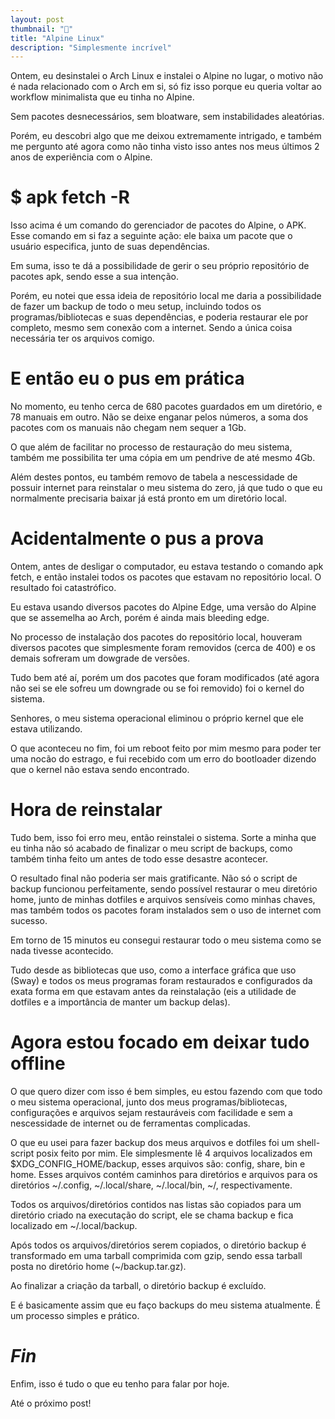```yaml
---
layout: post
thumbnail: "🐧"
title: "Alpine Linux"
description: "Simplesmente incrível"
---
```

<p>Ontem, eu desinstalei o Arch Linux e instalei o Alpine no lugar, o motivo
não é nada relacionado com o Arch em si, só fiz isso porque eu queria voltar ao
workflow minimalista que eu tinha no Alpine.</p>

<p>Sem pacotes desnecessários,
sem bloatware, sem instabilidades aleatórias.</p>

<p>Porém, eu descobri algo
que me deixou extremamente intrigado, e também me pergunto até agora como não
tinha visto isso antes nos meus últimos 2 anos de experiência com o Alpine.</p>

<h1>$ apk fetch -R</h1>

<p>Isso acima é um comando do gerenciador de pacotes do
Alpine, o APK. Esse comando em si faz a seguinte ação: ele baixa um pacote que
o usuário especifica, junto de suas dependências.</p>

<p>Em suma, isso te dá a
possibilidade de gerir o seu próprio repositório de pacotes apk, sendo esse a
sua intenção.</p>

<p>Porém, eu notei que essa ideia de repositório local me
daria a possibilidade de fazer um backup de todo o meu setup, incluindo todos
os programas/bibliotecas e suas dependências, e poderia restaurar ele por
completo, mesmo sem conexão com a internet. Sendo a única coisa necessária ter
os arquivos comigo.</p>

<h1>E então eu o pus em prática</h1>

<p>No momento, eu
tenho cerca de 680 pacotes guardados em um diretório, e 78 manuais em outro.
Não se deixe enganar pelos números, a soma dos pacotes com os manuais não
chegam nem sequer a 1Gb.</p>

<p>O que além de facilitar no processo de
restauração do meu sistema, também me possibilita ter uma cópia em um pendrive
de até mesmo 4Gb.</p>

<p>Além destes pontos, eu também removo de tabela a
nescessidade de possuir internet para reinstalar o meu sistema do zero, já que
tudo o que eu normalmente precisaria baixar já está pronto em um diretório
local.</p>

<h1>Acidentalmente o pus a prova</h1>

<p>Ontem, antes de desligar o
computador, eu estava testando o comando apk fetch, e então instalei todos os
pacotes que estavam no repositório local. O resultado foi catastrófico.</p>

<p>Eu estava usando diversos pacotes do Alpine Edge, uma versão do Alpine que
se assemelha ao Arch, porém é ainda mais bleeding edge.</p>

<p>No processo de
instalação dos pacotes do repositório local, houveram diversos pacotes que
simplesmente foram removidos (cerca de 400) e os demais sofreram um dowgrade de
versões.</p>

<p>Tudo bem até aí, porém um dos pacotes que foram modificados
(até agora não sei se ele sofreu um downgrade ou se foi removido) foi o kernel
do sistema.</p>

<p>Senhores, o meu sistema operacional eliminou o próprio
kernel que ele estava utilizando.</p>

<p>O que aconteceu no fim, foi um reboot
feito por mim mesmo para poder ter uma nocão do estrago, e fui recebido com um
erro do bootloader dizendo que o kernel não estava sendo encontrado.</p>

<h1>Hora de reinstalar</h1>

<p>Tudo bem, isso foi erro meu, então reinstalei o
sistema. Sorte a minha que eu tinha não só acabado de finalizar o meu script de
backups, como também tinha feito um antes de todo esse desastre acontecer.</p>

<p>O resultado final não poderia ser mais gratificante. Não só o script de
backup funcionou perfeitamente, sendo possível restaurar o meu diretório home,
junto de minhas dotfiles e arquivos sensíveis como minhas chaves, mas também
todos os pacotes foram instalados sem o uso de internet com sucesso.</p>

<p>Em
torno de 15 minutos eu consegui restaurar todo o meu sistema como se nada
tivesse acontecido.</p>

<p>Tudo desde as bibliotecas que uso, como a interface
gráfica que uso (Sway) e todos os meus programas foram restaurados e
configurados da exata forma em que estavam antes da reinstalação (eis a
utilidade de dotfiles e a importância de manter um backup delas).</p>

<h1>Agora estou focado em deixar tudo offline</h1>

<p>O que quero dizer com isso é bem
simples, eu estou fazendo com que todo o meu sistema operacional, junto dos
meus programas/bibliotecas, configurações e arquivos sejam restauráveis com
facilidade e sem a nescessidade de internet ou de ferramentas complicadas.</p>

<p>O que eu usei para fazer backup dos meus arquivos e dotfiles foi um
shell-script posix feito por mim. Ele simplesmente lê 4 arquivos localizados em
$XDG_CONFIG_HOME/backup, esses arquivos são: config, share, bin e home. Esses
arquivos contém caminhos para diretórios e arquivos para os diretórios
~/.config, ~/.local/share, ~/.local/bin, ~/, respectivamente.</p>

<p>Todos os
arquivos/diretórios contidos nas listas são copiados para um diretório criado
na executação do script, ele se chama backup e fica localizado em
~/.local/backup.</p>

<p>Após todos os arquivos/diretórios serem copiados, o
diretório backup é transformado em uma tarball comprimida com gzip, sendo essa
tarball posta no diretório home (~/backup.tar.gz).</p>

<p>Ao finalizar a
criação da tarball, o diretório backup é excluído.</p>

<p>E é basicamente assim
que eu faço backups do meu sistema atualmente. É um processo simples e
prático.</p>

<h1><em>Fin</em></h1>

<p>Enfim, isso é tudo o que eu tenho para
falar por hoje.</p>

<p>Até o próximo post!</p>
